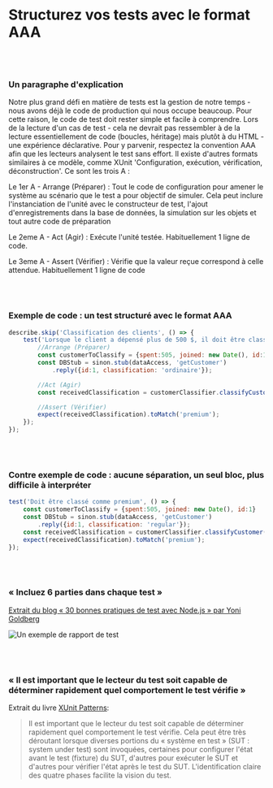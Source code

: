 # Structurez vos tests avec le format AAA

<br/><br/>

### Un paragraphe d'explication
Notre plus grand défi en matière de tests est la gestion de notre temps - nous avons déjà le code de production qui nous occupe beaucoup. Pour cette raison, le code de test doit rester simple et facile à comprendre. Lors de la lecture d'un cas de test - cela ne devrait pas ressembler à de la lecture essentiellement de code (boucles, héritage) mais plutôt à du HTML - une expérience déclarative. Pour y parvenir, respectez la convention AAA afin que les lecteurs analysent le test sans effort. Il existe d'autres formats similaires à ce modèle, comme XUnit 'Configuration, exécution, vérification, déconstruction'. Ce sont les trois A :

Le 1er A - Arrange (Préparer) : Tout le code de configuration pour amener le système au scénario que le test a pour objectif de simuler. Cela peut inclure l'instanciation de l'unité avec le constructeur de test, l'ajout d'enregistrements dans la base de données, la simulation sur les objets et tout autre code de préparation

Le 2eme A - Act (Agir) : Exécute l'unité testée. Habituellement 1 ligne de code.

Le 3eme A - Assert (Vérifier) : Vérifie que la valeur reçue correspond à celle attendue. Habituellement 1 ligne de code


<br/><br/>

### Exemple de code : un test structuré avec le format AAA
```javascript
describe.skip('Classification des clients', () => {
    test('Lorsque le client a dépensé plus de 500 $, il doit être classé comme premium', () => {
        //Arrange (Préparer)
        const customerToClassify = {spent:505, joined: new Date(), id:1}
        const DBStub = sinon.stub(dataAccess, 'getCustomer')
            .reply({id:1, classification: 'ordinaire'});

        //Act (Agir)
        const receivedClassification = customerClassifier.classifyCustomer(customerToClassify);

        //Assert (Vérifier)
        expect(receivedClassification).toMatch('premium');
    });
});
```

<br/><br/>

### Contre exemple de code : aucune séparation, un seul bloc, plus difficile à interpréter
```javascript
test('Doit être classé comme premium', () => {
    const customerToClassify = {spent:505, joined: new Date(), id:1}
    const DBStub = sinon.stub(dataAccess, 'getCustomer')
        .reply({id:1, classification: 'regular'});
    const receivedClassification = customerClassifier.classifyCustomer(customerToClassify);
    expect(receivedClassification).toMatch('premium');
});
```

<br/><br/>

###  « Incluez 6 parties dans chaque test »

 [Extrait du blog « 30 bonnes pratiques de test avec Node.js » par Yoni Goldberg](https://medium.com/@me_37286/yoni-goldberg-javascript-nodejs-testing-best-practices-2b98924c9347)

 ![Un exemple de rapport de test](./assets/images/6-parts-in-test.jpg)

<br/><br/>

### « Il est important que le lecteur du test soit capable de déterminer rapidement quel comportement le test vérifie »
Extrait du livre [XUnit Patterns](http://xunitpatterns.com/Four%20Phase%20Test.html):

> Il est important que le lecteur du test soit capable de déterminer rapidement quel comportement le test vérifie. Cela peut être très déroutant lorsque diverses portions du « système en test » (SUT : system under test) sont invoquées, certaines pour configurer l'état avant le test (fixture) du SUT, d'autres pour exécuter le SUT et d'autres pour vérifier l'état après le test du SUT. L'identification claire des quatre phases facilite la vision du test.
